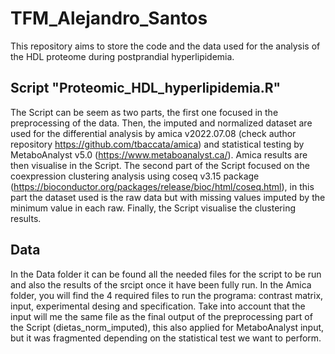 # TFM_Alejandro_Santos
This repository aims to store the code and the data used for the analysis of the HDL proteome during postprandial hyperlipidemia. 

## Script "Proteomic_HDL_hyperlipidemia.R"
The Script can be seem as two parts, the first one focused in the preprocessing of the data. Then, the imputed and normalized dataset are used for the differential analysis by amica v2022.07.08 (check author repository https://github.com/tbaccata/amica) and statistical testing by MetaboAnalyst v5.0 (https://www.metaboanalyst.ca/). Amica results are then visualise in the Script. The second part of the Script focused on the coexpression clustering analysis using coseq v3.15 package (https://bioconductor.org/packages/release/bioc/html/coseq.html), in this part the dataset used is the raw data but with missing values imputed by the minimum value in each raw. Finally, the Script visualise the clustering results.

## Data 
In the Data folder it can be found all the needed files for the script to be run and also the results of the srcipt once it have been fully run. In the Amica folder, you will find the 4 required files to run the programa: contrast matrix, input, experimental desing and specification. Take into account that the input will me the same file as the final output of the preprocessing part of the Script (dietas_norm_imputed), this also applied for MetaboAnalyst input, but it was fragmented depending on the statistical test we want to perform. 
